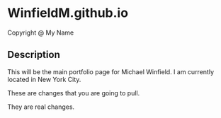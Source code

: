 # WinfieldM.github.io
 Copyright @ My Name
## Description
This will be the main portfolio page for Michael Winfield. I am currently located in New York City.

These are changes that you are going to pull.

They are real changes.
